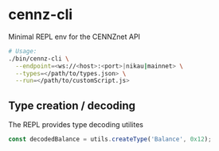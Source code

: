 # cennz-cli

Minimal REPL env for the CENNZnet API

```bash
# Usage:
./bin/cennz-cli \
  --endpoint=<ws://<host>:<port>|nikau|mainnet> \
  --types=</path/to/types.json> \
  --run=</path/to/customScript.js>
```

## Type creation / decoding
The REPL provides type decoding utilites
```js
const decodedBalance = utils.createType('Balance', 0x12);
```
